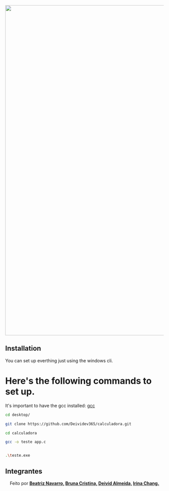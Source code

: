 <div align="center">

<img src="https://user-images.githubusercontent.com/61792159/134777246-1a1b265c-3ed9-457b-b5b5-a599ab1fa5f2.png" width="1050px">
</div>

## Installation

You can set up everthing just using the windows cli.
<h1>Here's the following commands to set up.</h1>
It's important to have the gcc installed: <a href="https://www.mingw-w64.org/">gcc</a>

```bash
cd desktop/

```

```bash
git clone https://github.com/Deividev365/calculadora.git


```

```bash
cd calculadora

```



```bash
gcc -o teste app.c

```


```bash

.\teste.exe

```

## Integrantes

<p align="center">Feito por <strong><a href="https://github.com/Beatriz-Navarro">Beatriz Navarro,</a><strong>
<strong><a href="https://github.com/brunacristinass">Bruna Cristina,</a></strong>
<strong><a href="https://github.com/Deividev365">Deivid Almeida,</a></strong>
<strong><a href="https://github.com/Irina-Chang">Irina Chang. </a></strong>


</p>
